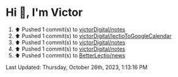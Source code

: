 <h1>Hi 👋, I'm Victor </h1>

<!--RECENT_ACTIVITY:start-->
1. ⬆️ Pushed 1 commit(s) to [victorDigital/notes](https://github.com/victorDigital/notes)<br>
2. ⬆️ Pushed 1 commit(s) to [victorDigital/lectioToGoogleCalendar](https://github.com/victorDigital/lectioToGoogleCalendar)<br>
3. ⬆️ Pushed 1 commit(s) to [victorDigital/notes](https://github.com/victorDigital/notes)<br>
4. ⬆️ Pushed 1 commit(s) to [victorDigital/notes](https://github.com/victorDigital/notes)<br>
5. ⬆️ Pushed 1 commit(s) to [BetterLectio/news](https://github.com/BetterLectio/news)<br>
<!--RECENT_ACTIVITY:end-->

<!--RECENT_ACTIVITY:last_update-->
Last Updated: Thursday, October 26th, 2023, 1:13:16 PM
<!--RECENT_ACTIVITY:last_update_end-->
